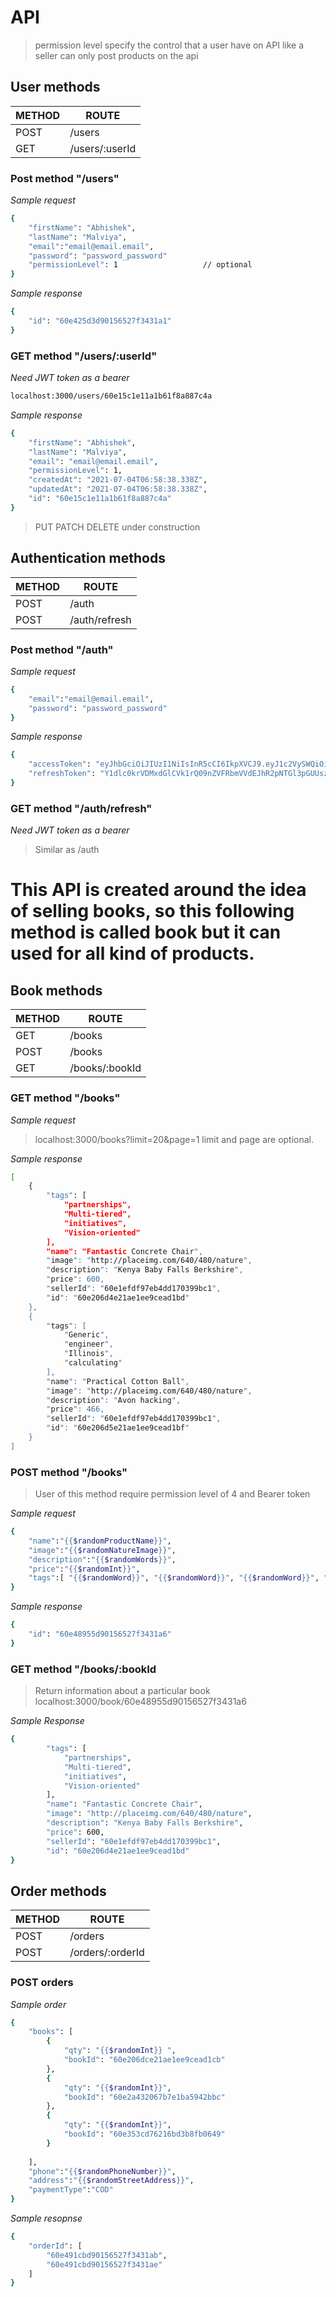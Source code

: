 # **API**

> permission level specify the control that a user have on API
like a seller can only post products on the api

## User methods

| METHOD | ROUTE |
| ------ | ------ |
| POST | /users |
| GET | /users/:userId |

### Post method "/users"
*Sample request*
```sh
{
    "firstName": "Abhishek",
    "lastName": "Malviya",
    "email":"email@email.email",
    "password": "password_password"
    "permissionLevel": 1                   // optional
}
```
*Sample response*
```sh
{
    "id": "60e425d3d90156527f3431a1"
}
```
### GET method "/users/:userId"
*Need JWT token as a bearer*

```sh
localhost:3000/users/60e15c1e11a1b61f8a887c4a
```
*Sample response*
```sh
{
    "firstName": "Abhishek",
    "lastName": "Malviya",
    "email": "email@email.email",
    "permissionLevel": 1,
    "createdAt": "2021-07-04T06:58:38.338Z",
    "updatedAt": "2021-07-04T06:58:38.338Z",
    "id": "60e15c1e11a1b61f8a887c4a"
}
```

> PUT PATCH DELETE under construction


## Authentication methods

| METHOD | ROUTE |
| ------ | ------ |
| POST | /auth |
| POST | /auth/refresh |

### Post method "/auth"
*Sample request*
```sh
{
    "email":"email@email.email",
    "password": "password_password"
}
```
*Sample response*
```sh
{
    "accessToken": "eyJhbGciOiJIUzI1NiIsInR5cCI6IkpXVCJ9.eyJ1c2VySWQiOiI2MGUxNWMxZTExYTFiNjFmOGE4ODdjNGEiLCJlbWFpbCI6InF3ZUBxd2UuY29tIiwicGVybWlzc2lvbkxldmVsIjoxLCJwcm92aWRlciI6ImVtYWlsIiwibmFtZSI6IkpvbWEgSmFrZSIsInJlZnJlc2hLZXkiOiJETFNjNmSzlWOFczYXFya0Naa3pRPT0iLCJpYXQiOjE2MjU1ODkxNjl9.P7DxN1F1t34GV0IMNfM1nHWygFIfLe1jCU9KjdMnq4k",
    "refreshToken": "Y1dlc0krVDMxdGlCVk1rQ09nZVFRbmVVdEJhR2pNTGl3pGUUszNFJBNm5maE9jVk5JTUp3cE9sNXl0QzQvQXFyNmFZbVFlQnp1RFJka0QwVGNDREE9PQ=="
}
```
### GET method "/auth/refresh"
*Need JWT token as a bearer*
> Similar as /auth

# This API is created around the idea of selling books, so this following method is called book but it can used for all kind of products.  

## Book methods

| METHOD | ROUTE |
| ------ | ------ |
| GET | /books |
| POST | /books |
| GET | /books/:bookId |

### GET method "/books"
*Sample request*
> localhost:3000/books?limit=20&page=1
limit and page are optional. 

*Sample response*
```sh
[
    {
        "tags": [
            "partnerships",
            "Multi-tiered",
            "initiatives",
            "Vision-oriented"
        ],
        "name": "Fantastic Concrete Chair",
        "image": "http://placeimg.com/640/480/nature",
        "description": "Kenya Baby Falls Berkshire",
        "price": 600,
        "sellerId": "60e1efdf97eb4dd170399bc1",
        "id": "60e206d4e21ae1ee9cead1bd"
    },
    {
        "tags": [
            "Generic",
            "engineer",
            "Illinois",
            "calculating"
        ],
        "name": "Practical Cotton Ball",
        "image": "http://placeimg.com/640/480/nature",
        "description": "Avon hacking",
        "price": 466,
        "sellerId": "60e1efdf97eb4dd170399bc1",
        "id": "60e206d5e21ae1ee9cead1bf"
    }
]
```

### POST method "/books"
> User of this method require permission level of 4 and Bearer token

*Sample request*
```sh
{
    "name":"{{$randomProductName}}",
    "image":"{{$randomNatureImage}}",
    "description":"{{$randomWords}}",
    "price":"{{$randomInt}}",
    "tags":[ "{{$randomWord}}", "{{$randomWord}}", "{{$randomWord}}", "{{$randomWord}}" ]
}
```
*Sample response*
```sh
{
    "id": "60e48955d90156527f3431a6"
}
```
### GET method "/books/:bookId
> Return information about a particular book 
> localhost:3000/book/60e48955d90156527f3431a6

*Sample Response*
```sh
{
        "tags": [
            "partnerships",
            "Multi-tiered",
            "initiatives",
            "Vision-oriented"
        ],
        "name": "Fantastic Concrete Chair",
        "image": "http://placeimg.com/640/480/nature",
        "description": "Kenya Baby Falls Berkshire",
        "price": 600,
        "sellerId": "60e1efdf97eb4dd170399bc1",
        "id": "60e206d4e21ae1ee9cead1bd"
}
```

## Order methods

| METHOD | ROUTE |
| ------ | ------ |
| POST | /orders |
| POST | /orders/:orderId |

### POST orders
*Sample order*
```sh
{
    "books": [
        {
            "qty": "{{$randomInt}} ",
            "bookId": "60e206dce21ae1ee9cead1cb"
        },
        {
            "qty": "{{$randomInt}}",
            "bookId": "60e2a432067b7e1ba5942bbc"
        },
        {
            "qty": "{{$randomInt}}",
            "bookId": "60e353cd76216bd3b8fb0649"
        }
        
    ],
    "phone":"{{$randomPhoneNumber}}",
    "address":"{{$randomStreetAddress}}",
    "paymentType":"COD"
}
```

*Sample resopnse*
```sh
{
    "orderId": [
        "60e491cbd90156527f3431ab",
        "60e491cbd90156527f3431ae"
    ]
}
```